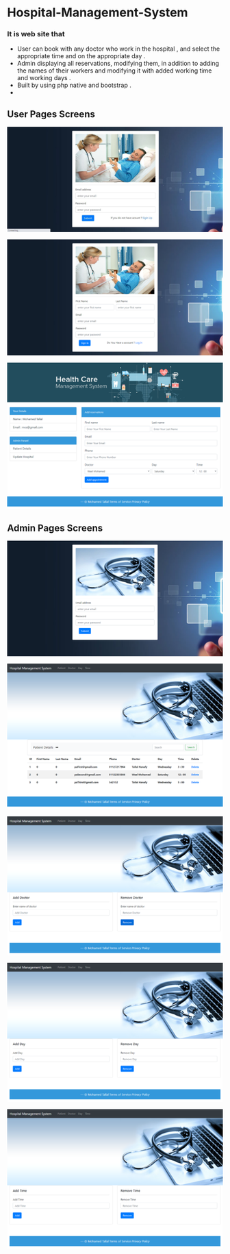 
# Hospital-Management-System
### It is web site that
* User can book with any doctor who work in the hospital , and select the appropriate time and on the appropriate day . 
* Admin displaying all reservations, modifying them, in addition to adding the names of their workers and modifying it with added working time and working days . 
* Built by using php native and bootstrap .
* 
## User Pages Screens 

<p align="center"><img src="Demo/LoginPage.JPG"></p>
<p align="center"><img src="Demo/SingupPage.png"></p>
<p align="center"><img src="Demo/Home.png"></p>

## Admin Pages Screens 

<p align="center"><img src="Demo/adminLoginPage.png"></p>
<p align="center"><img src="Demo/patient.png"></p>
<p align="center"><img src="Demo/doctor.png"></p>
<p align="center"><img src="Demo/day.png"></p>
<p align="center"><img src="Demo/time.png"></p>








